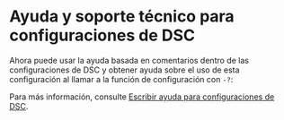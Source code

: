 # Ayuda y soporte técnico para configuraciones de DSC

Ahora puede usar la ayuda basada en comentarios dentro de las configuraciones de DSC y obtener ayuda sobre el uso de esta configuración al llamar a la función de configuración con `-?`:  

Para más información, consulte [Escribir ayuda para configuraciones de DSC](https://msdn.microsoft.com/powershell/dsc/confighelp).

<!--HONumber=Jul16_HO1-->


